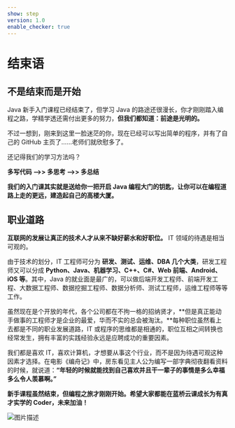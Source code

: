 ```yaml
---
show: step
version: 1.0
enable_checker: true
---
```


# 结束语

## 不是结束而是开始

Java 新手入门课程已经结束了，但学习 Java 的路途还很漫长，你才刚刚踏入编程之路，学精学透还需付出更多的努力，**但我们都知道：前途是光明的。**

不过一想到，刚来到这里一脸迷茫的你，现在已经可以写出简单的程序，并有了自己的 GitHub 主页了……老师们就欣慰多了。

还记得我们的学习方法吗？

**多写代码 -->> 多思考 -->> 多总结**

**我们的入门课其实就是送给你一把开启 Java 编程大门的钥匙，让你可以在编程道路上走的更远，建造起自己的高楼大厦。**

## 职业道路

**互联网的发展让真正的技术人才从来不缺好薪水和好职位。** IT 领域的待遇是相当可观的。

由于技术的划分，IT 工程师可分为 **研发、测试、运维、DBA 几个大类**，研发工程师又可以分成 **Python、Java、机器学习、C++、C#、Web 前端、Android、iOS 等**。其中，Java 的就业面是最广的，可以做后端开发工程师、前端开发工程、大数据工程师、数据挖掘工程师、数据分析师、测试工程师，运维工程师等等工作。

虽然现在是个开放的年代，各个公司都在不拘一格的招纳贤才，**但是真正能动手做事的工程师才是企业的最爱，华而不实的总会被淘汰。**每种职位虽然看上去都是不同的职业发展道路，IT 或程序的思维都是相通的，职位互相之间转换也经常发生，拥有丰富的实践经验永远是应聘成功的重要因素。

我们都是喜欢 IT，喜欢计算机，才想要从事这个行业，而不是因为待遇可观这种因素才选择。在电影《编舟记》中，房东看见主人公为编写一部字典彻夜翻看资料的时候，就说道：**“年轻的时候就能找到自己喜欢并且干一辈子的事情是多么幸福多么令人羡慕啊。”**

**新手课程虽然结束，但编程之旅才刚刚开始。希望大家都能在蓝桥云课成长为有真才实学的 Coder，未来加油！**

![图片描述](https://doc.shiyanlou.com/courses/uid8504-20190429-1556517671776)
